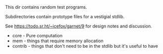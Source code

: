 This dir contains random test programs.

Subdirectories contain prototype files for a vestigial stdlib.

See https://todo.sr.ht/~icefox/garnet/9 for design notes and discussion.

 * core - Pure computation
 * mem - things that require memory allocation
 * contrib - things that don't need to be in the stdlib but it's useful to have 
